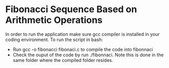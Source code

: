 # Fibonacci Sequence Based on Arithmetic Operations

In order to run the application make sure gcc compiler is installed in your coding environment.
To run the script in bash:
* Run gcc -o fibonacci fibonaci.c to compile the code into fibonnaci
* Check the ouput of the code by run ./fibonnaci. Note this is done in the same folder where the compiled folder resides.